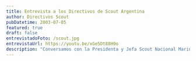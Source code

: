 ```yaml
---
title: Entrevista a los Directivos de Scout Argentina
author: Directivos Scout
pubDatetime: 2003-07-05
featured: true
draft: false
entrevistadoFoto: /scout.jpg
entrevistaUrl: https://youtu.be/xGe5Dt88H9o
description: "Conversamos con la Presidenta y Jefa Scout Nacional Marina Rustán, y el Vicepresidente de fundemosar Mauro Tereszko, para conocer sobre este proyecto que busca dejar una huella imborrable en la historia de nuestra ciudad y honrar a las víctimas del genocidio armenio."
---
```

